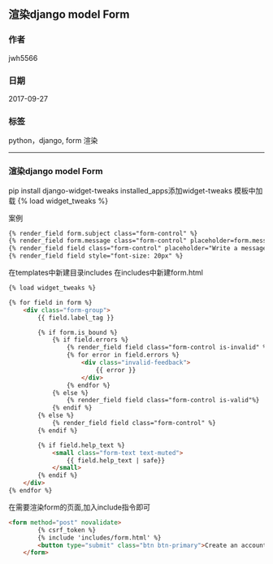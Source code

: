 ## 渲染django model Form
### 作者               
jwh5566                
                
### 日期              
2017-09-27                  
### 标签              
python，django, form 渲染 

---
### 渲染django model Form
pip install django-widget-tweaks
installed_apps添加widget-tweaks
模板中加载
{% load widget_tweaks %}

案例
```html
{% render_field form.subject class="form-control" %}
{% render_field form.message class="form-control" placeholder=form.message.label %}
{% render_field field class="form-control" placeholder="Write a message!" %}
{% render_field field style="font-size: 20px" %}
```

在templates中新建目录includes
在includes中新建form.html
```html
{% load widget_tweaks %}

{% for field in form %}
    <div class="form-group">
        {{ field.label_tag }}

        {% if form.is_bound %}
            {% if field.errors %}
                {% render_field field class="form-control is-invalid" %}
                {% for error in field.errors %}
                    <div class="invalid-feedback">
                        {{ error }}
                    </div>
                {% endfor %}
            {% else %}
                {% render_field field class="form-control is-valid"%}
            {% endif %}
        {% else %}
            {% render_field field class="form-control" %}
        {% endif %}

        {% if field.help_text %}
            <small class="form-text text-muted">
                {{ field.help_text | safe}}
            </small>
        {% endif %}
    </div>
{% endfor %}
```

在需要渲染form的页面,加入include指令即可
```html
<form method="post" novalidate>
        {% csrf_token %}
        {% include 'includes/form.html' %}
        <button type="submit" class="btn btn-primary">Create an account</button>
    </form>
```

